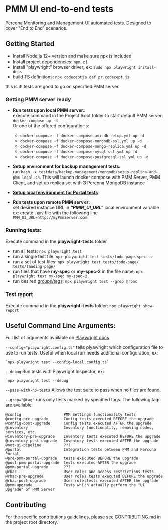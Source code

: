 # PMM UI end-to-end tests
Percona Monitoring and Management UI automated tests. Designed to cover "End to End" scenarios.


## Getting Started

* Install Node.js 12+ version and make sure npx is included
* Install project dependencies: `npm ci`
* Install "playwright" browser driver, ex: `sudo npx playwright install-deps`
* build TS definitions: `npx codeceptjs def pr.codecept.js`

this is it! tests are good to go on specified PMM server.


### Getting PMM server ready
* **Run tests upon local PMM server:**  
  execute command in the Project Root folder to start default PMM server: `docker-compose up -d`  
  Or one of the offered configurations:
    * `docker-compose -f docker-compose-ami-db-setup.yml up -d`
    * `docker-compose -f docker-compose-mongodb-ssl.yml up -d`
    * `docker-compose -f docker-compose-mongo-replica.yml up -d`
    * `docker-compose -f docker-compose-mysql-ssl.yml up -d`
    * `docker-compose -f docker-compose-postgresql-ssl.yml up -d`


* **Setup environment for backup management tests:**  
  run `bash -x testdata/backup-management/mongodb/setup-replica-and-pbm-local.sh`.
  This will launch docker compose with PMM Server, PMM Client, and set up replica set with 3 Percona MongoDB instance

* **[Setup local environment for Portal tests](./docs/setup-env-portal.md)**  

* **Run tests upon remote PMM server:**  
  set desired instance URL in _**"PMM_UI_URL"**_ local environment variable    
  ex: create `.env` file with the following line `PMM_UI_URL=http://myPmmServer.com`

### Running tests:
Execute command in the **playwright-tests** folder
* run all tests: `npx playwright test`
* run a single test file: `npx playwright test tests/todo-page.spec.ts`
* run a set of test files: `npx playwright test tests/todo-page/ tests/landing-page/`
* run files that have **my-spec** or **my-spec-2** in the file name: `npx playwright test my-spec my-spec-2`
* run desired [groups/tags](https://playwright.dev/docs/test-annotations#tag-tests): `npx playwright test --grep @rbac`

### Test report
Execute command in the **playwright-tests** folder: `npx playwright show-report`


## **Useful Command Line Arguments:**
Full list of arguments available on [Playwright docs](https://playwright.dev/docs/test-cli#reference)  

`--config="playwright.config.ts"` tells plyawright which configuration file to use to run tests. Useful when local run needs additional configuration, ex:

    `npx playwright test --config=local.config.ts`

`--debug`  Run tests with Playwright Inspector, ex:

    `npx playwright test --debug`

`--pass-with-no-tests`  Allows the test suite to pass when no files are found.


`--grep="@tag"` runs only tests marked by specified tags. The following tags are available:

    @config                   PMM Settings functionality tests
    @config-pre-upgrade       Config tests executed BEFORE the upgrade
    @config-post-upgrade      Config tests executed AFTER the upgrade
    @inventory                Inventory functionality, removing nodes, services, etc. 
    @inventory-pre-upgrade    Inventory tests executed BEFORE the upgrade
    @inventory-post-upgrade   Inventory tests executed AFTER the upgrade
    @not-ui-pipeline          ???
    @portal                   Integration tests between PMM and Percona Portal
    @pre-pmm-portal-upgrade   tests executed BEFORE the upgrade
    @post-pmm-portal-upgrade  tests executed AFTER the upgrade
    @pmm-portal-upgrade       ???
    @rbac                     User roles and access restrictions tests
    @rbac-pre-upgrade         User roles tests executed BEFORE the upgrade
    @rbac-post-upgrade        User rolestests executed AFTER the upgrade
    @pmm-upgrade              Tests which actually perform the "UI Upgrade" of PMM Server



## Contributing

For the specific contributions guidelines, please see [CONTRIBUTING.md](CONTRIBUTING.md) in the project root directory. 

